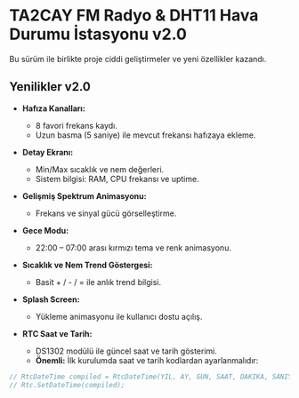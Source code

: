 # TA2CAY FM Radyo & DHT11 Hava Durumu İstasyonu v2.0

Bu sürüm ile birlikte proje ciddi geliştirmeler ve yeni özellikler kazandı.  

## Yenilikler v2.0

- **Hafıza Kanalları:**  
  - 8 favori frekans kaydı.  
  - Uzun basma (5 saniye) ile mevcut frekansı hafızaya ekleme.  

- **Detay Ekranı:**  
  - Min/Max sıcaklık ve nem değerleri.  
  - Sistem bilgisi: RAM, CPU frekansı ve uptime.  

- **Gelişmiş Spektrum Animasyonu:**  
  - Frekans ve sinyal gücü görselleştirme.  

- **Gece Modu:**  
  - 22:00 – 07:00 arası kırmızı tema ve renk animasyonu.  

- **Sıcaklık ve Nem Trend Göstergesi:**  
  - Basit + / - / = ile anlık trend bilgisi.  

- **Splash Screen:**  
  - Yükleme animasyonu ile kullanıcı dostu açılış.  

- **RTC Saat ve Tarih:**  
  - DS1302 modülü ile güncel saat ve tarih gösterimi.  
  - **Önemli:** İlk kurulumda saat ve tarih kodlardan ayarlanmalıdır:
```cpp
// RtcDateTime compiled = RtcDateTime(YIL, AY, GÜN, SAAT, DAKIKA, SANIYE);
// Rtc.SetDateTime(compiled);
